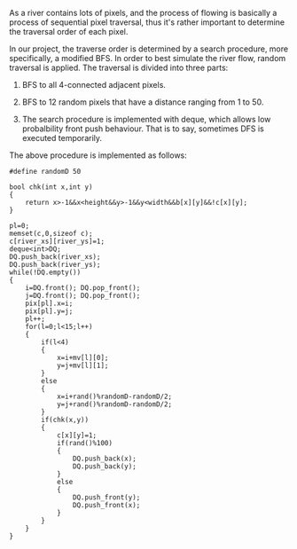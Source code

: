 As a river contains lots of pixels, and the process of flowing is basically a process of sequential pixel traversal, thus it's rather important to determine the traversal order of each pixel.

In our project, the traverse order is determined by a search procedure, more specifically, a modified BFS. In order to best simulate the river flow, random traversal is applied. The traversal is divided into three parts:

1. BFS to all 4-connected adjacent pixels.

2. BFS to 12 random pixels that have a distance ranging from 1 to 50.

3. The search procedure is implemented with deque, which allows low probalbility front push behaviour. That is to say, sometimes DFS is executed temporarily.

The above procedure is implemented as follows:

```
#define randomD 50

bool chk(int x,int y)
{
    return x>-1&&x<height&&y>-1&&y<width&&b[x][y]&&!c[x][y];
}

pl=0;
memset(c,0,sizeof c);
c[river_xs][river_ys]=1;
deque<int>DQ;
DQ.push_back(river_xs);
DQ.push_back(river_ys);
while(!DQ.empty())
{
    i=DQ.front(); DQ.pop_front();
    j=DQ.front(); DQ.pop_front();
    pix[pl].x=i;
    pix[pl].y=j;
    pl++;
    for(l=0;l<15;l++)
    {
        if(l<4)
        {
            x=i+mv[l][0];
            y=j+mv[l][1];
        }
        else
        {
            x=i+rand()%randomD-randomD/2;
            y=j+rand()%randomD-randomD/2;
        }
        if(chk(x,y))
        {
            c[x][y]=1;
            if(rand()%100)
            {
                DQ.push_back(x);
                DQ.push_back(y);
            }
            else
            {
                DQ.push_front(y);
                DQ.push_front(x);
            }
        }
    }
}
```
